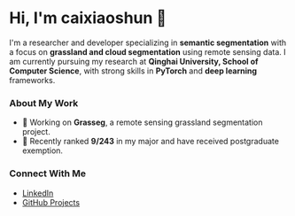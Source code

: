 # Hi, I'm caixiaoshun 👋

I'm a researcher and developer specializing in **semantic segmentation** with a focus on **grassland and cloud segmentation** using remote sensing data. I am currently pursuing my research at **Qinghai University, School of Computer Science**, with strong skills in **PyTorch** and **deep learning** frameworks.

### About My Work
- 🌱 Working on **Grasseg**, a remote sensing grassland segmentation project.
- 🏫 Recently ranked **9/243** in my major and have received postgraduate exemption.

### Connect With Me
- [LinkedIn](#)
- [GitHub Projects](https://github.com/caixiaoshun)
